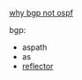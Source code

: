[why bgp not ospf](https://www.projectcalico.org/why-bgp/)

bgp:
- aspath
- as
- [reflector](http://ccie.edufly.cn/CCIEziliao/6368.html)